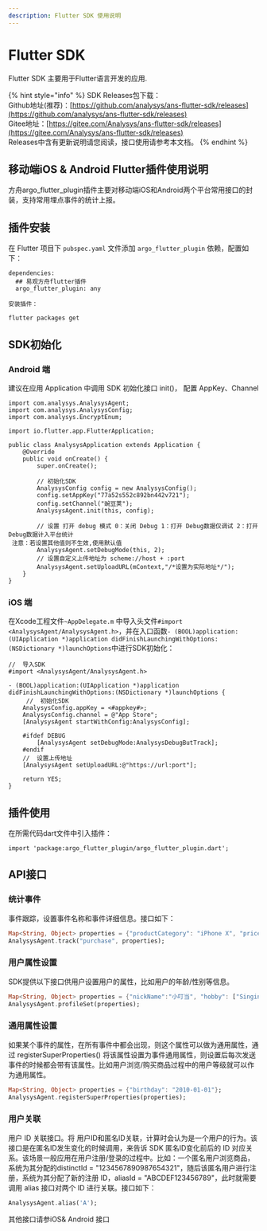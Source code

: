 ```yaml
---
description: Flutter SDK 使用说明
---
```


# Flutter SDK

Flutter SDK 主要用于Flutter语言开发的应用.

{% hint style="info" %}
SDK Releases包下载：  
Github地址\(推荐\)：[https://github.com/analysys/ans-flutter-sdk/releases](https://github.com/analysys/ans-flutter-sdk/releases)  
Gitee地址：[https://gitee.com/Analysys/ans-flutter-sdk/releases](https://gitee.com/Analysys/ans-flutter-sdk/releases)  
Releases中含有更新说明请您阅读，接口使用请参考本文档。
{% endhint %}

## 移动端iOS & Android Flutter插件使用说明

方舟argo\_flutter\_plugin插件主要对移动端iOS和Android两个平台常用接口的封装，支持常用埋点事件的统计上报。

## 插件安装

在 Flutter 项目下 `pubspec.yaml` 文件添加 `argo_flutter_plugin` 依赖，配置如下：

```text
dependencies:
  ## 易观方舟flutter插件
  argo_flutter_plugin: any

安装插件：

flutter packages get

```

## SDK初始化

### Android 端

建议在应用 Application 中调用 SDK 初始化接口 init\(\)， 配置 AppKey、Channel

```text
import com.analysys.AnalysysAgent;
import com.analysys.AnalysysConfig;
import com.analysys.EncryptEnum;

import io.flutter.app.FlutterApplication;

public class AnalysysApplication extends Application {
    @Override
    public void onCreate() {
        super.onCreate();
        
        // 初始化SDK
        AnalysysConfig config = new AnalysysConfig();
        config.setAppKey("77a52s552c892bn442v721");
        config.setChannel("豌豆荚");
        AnalysysAgent.init(this, config);
        
        // 设置 打开 debug 模式 0：关闭 Debug 1：打开 Debug数据仅调试 2：打开Debug数据计入平台统计
 注意：若设置其他值则不生效,使用默认值
        AnalysysAgent.setDebugMode(this, 2);
        // 设置自定义上传地址为 scheme://host + :port
        AnalysysAgent.setUploadURL(mContext,"/*设置为实际地址*/");
    }
}
```

### iOS 端

在Xcode工程文件`~AppDelegate.m` 中导入头文件`#import <AnalysysAgent/AnalysysAgent.h>`，并在入口函数`- (BOOL)application:(UIApplication *)application didFinishLaunchingWithOptions:(NSDictionary *)launchOptions`中进行SDK初始化：

```text
//  导入SDK
#import <AnalysysAgent/AnalysysAgent.h>

- (BOOL)application:(UIApplication *)application didFinishLaunchingWithOptions:(NSDictionary *)launchOptions {
     //  初始化SDK
    AnalysysConfig.appKey = <#appkey#>;
    AnalysysConfig.channel = @"App Store";
    [AnalysysAgent startWithConfig:AnalysysConfig];
    
    #ifdef DEBUG
        [AnalysysAgent setDebugMode:AnalysysDebugButTrack];
    #endif
    //  设置上传地址
    [AnalysysAgent setUploadURL:@"https://url:port"];

    return YES;
}
```

## 插件使用

在所需代码dart文件中引入插件：

`import 'package:argo_flutter_plugin/argo_flutter_plugin.dart';`

## API接口

### 统计事件

事件跟踪，设置事件名称和事件详细信息。接口如下：

```dart
Map<String, Object> properties = {"productCategory": "iPhone X", "price": 6000};
AnalysysAgent.track("purchase", properties);
```

### 用户属性设置

SDK提供以下接口供用户设置用户的属性，比如用户的年龄/性别等信息。

```dart
Map<String, Object> properties = {"nickName":"小叮当", "hobby": ["Singing", "Dancing"]};
AnalysysAgent.profileSet(properties);
```

### 通用属性设置

如果某个事件的属性，在所有事件中都会出现，则这个属性可以做为通用属性，通过 registerSuperProperties\(\) 将该属性设置为事件通用属性，则设置后每次发送事件的时候都会带有该属性。比如用户浏览/购买商品过程中的用户等级就可以作为通用属性。

```dart
Map<String, Object> properties = {"birthday": "2010-01-01"};
AnalysysAgent.registerSuperProperties(properties);
```

### 用户关联

用户 ID 关联接口。将 用户ID和匿名ID关联，计算时会认为是一个用户的行为。该接口是在匿名ID发生变化的时候调用，来告诉 SDK 匿名ID变化前后的 ID 对应关系。该场景一般应用在用户注册/登录的过程中。比如：一个匿名用户浏览商品，系统为其分配的distinctId = "1234567890987654321"，随后该匿名用户进行注册，系统为其分配了新的注册 ID，aliasId = "ABCDEF123456789"，此时就需要调用 alias 接口对两个 ID 进行关联。接口如下：

```dart
AnalysysAgent.alias('A');
```

其他接口请参iOS& Android 接口

